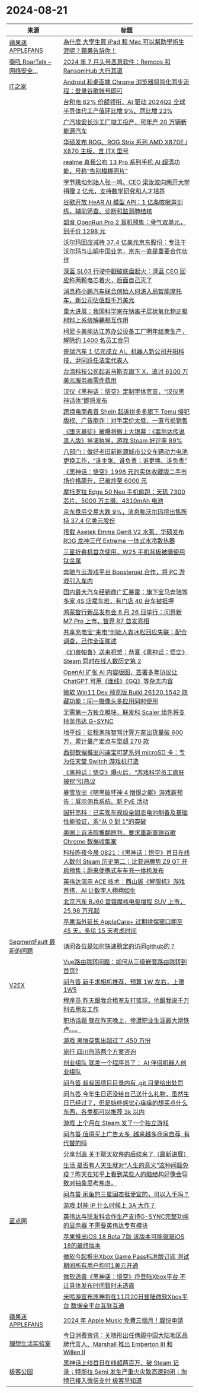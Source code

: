 ﻿# 2024-08-21

|来源|标题|
|---|---|
|[蘋果迷 APPLEFANS](https://applefans.today/feed/)|[為什麼 大學生買 iPad 和 Mac 可以幫助學術生涯呢？蘋果告訴你！](https://applefans.today/2024-08-why-college-students-need-mac-and-ipad/)|
|[嘶吼 RoarTalk – 网络安全...](http://www.4hou.com/feed/)|[2024 年 7 月头号恶意软件：Remcos 和 RansomHub 大行其道](https://www.4hou.com/posts/Zg86)|
|[IT之家](https://www.ithome.com/rss/)|[Android 和桌面端 Chrome 浏览器将简化同步流程：登录谷歌账号即可](https://www.ithome.com/0/790/020.htm)|
||[台积电 62% 份额领衔，AI 驱动 2024Q2 全球半导体代工产值环比增 9%、同比增 23%](https://www.ithome.com/0/790/018.htm)|
||[广汽埃安长沙工厂竣工投产，可年产 20 万辆新能源汽车](https://www.ithome.com/0/790/017.htm)|
||[华硕发布 ROG、ROG Strix 系列 AMD X870E / X870 主板，含 ITX 型号](https://www.ithome.com/0/790/016.htm)|
||[realme 真我公布 13 Pro 系列手机 AI 超清功能，号称“告别模糊照片”](https://www.ithome.com/0/790/015.htm)|
||[字节跳动创始人张一鸣、CEO 梁汝波向南开大学捐赠 2 亿元，支持数学研究和人才培养](https://www.ithome.com/0/790/010.htm)|
||[谷歌开放 HeAR AI 模型 API：1 亿条咳嗽声训练，辅助筛查、诊断和监测肺结核](https://www.ithome.com/0/790/009.htm)|
||[韶音 OpenRun Pro 2 耳机预售：骨气双单元，到手价 1298 元](https://www.ithome.com/0/790/008.htm)|
||[沃尔玛回应减持 37.4 亿美元京东股份：专注于沃尔玛与山姆中国业务，京东一直是重要合作伙伴](https://www.ithome.com/0/790/007.htm)|
||[深蓝 SL03 行驶中戳破底盘起火：深蓝 CEO 回应称两颗电芯着火，后面自己灭了](https://www.ithome.com/0/790/005.htm)|
||[消息称小鹏汽车联合创始人何涛入局智能摩托车，新公司估值超千万美元](https://www.ithome.com/0/790/004.htm)|
||[重大进展：我国科学家在钠离子层状氧化物正极材料上系统解耦相互作用](https://www.ithome.com/0/790/003.htm)|
||[柯尼卡美能达江苏办公设备工厂明年结束生产，解除约 1400 名员工合同](https://www.ithome.com/0/790/002.htm)|
||[奇瑞汽车 1 亿元成立 AI、机器人新公司开阳科技，尹同跃任法定代表人](https://www.ithome.com/0/790/001.htm)|
||[台湾科技公司起诉马斯克旗下 X，追讨 6100 万美元服务器零件费用](https://www.ithome.com/0/790/000.htm)|
||[汉仪《黑神话：悟空》定制字体官宣，“汉仪黑神话体”即将发布](https://www.ithome.com/0/789/999.htm)|
||[跨境电商希音 Shein 起诉拼多多旗下 Temu 侵犯版权、广告欺诈：对手定价太低，一直亏损销售](https://www.ithome.com/0/789/998.htm)|
||[《堕灭暴徒》被曝将搬上大银幕：《塞尔达传说真人版》导演执导，游戏 Steam 好评率 89%](https://www.ithome.com/0/789/996.htm)|
||[八部门：做好老旧新能源城市公交车辆动力电池更换工作，“谁主张、谁负责；谁更换、谁负责”](https://www.ithome.com/0/789/995.htm)|
||[《黑神话：悟空》1998 元的实体收藏版二手市场价格飙升，已被炒至 6000 元](https://www.ithome.com/0/789/994.htm)|
||[摩托罗拉 Edge 50 Neo 手机偷跑：天玑 7300 芯片、5000 万主摄、4310mAh 电池](https://www.ithome.com/0/789/993.htm)|
||[京东盘后交易大跌 9%，消息称沃尔玛将出售所持 37.4 亿美元股份](https://www.ithome.com/0/789/992.htm)|
||[搭载 Asetek Emma Gen8 V2 水泵，华硕发布 ROG 龙神三代 Extreme 一体式水冷散热器](https://www.ithome.com/0/789/991.htm)|
||[三星折叠机首次使用，W25 手机背板被曝使用钛金属](https://www.ithome.com/0/789/990.htm)|
||[奔驰与云游戏平台 Boosteroid 合作，将 PC 游戏引入车内](https://www.ithome.com/0/789/989.htm)|
||[国内最大汽车经销商广汇暴雷：旗下宝马奔驰等多家 4S 店提车难，有门店 40 台车被抵押](https://www.ithome.com/0/789/987.htm)|
||[鸿蒙智行新品发布会 8 月 26 日举行：问界新 M7 Pro 上市，智界 R7 首发亮相](https://www.ithome.com/0/789/986.htm)|
||[共享充电宝“来电”创始人袁冰松回应失联：配合调查，已作全面陈述](https://www.ithome.com/0/789/985.htm)|
||[《幻兽帕鲁》送来祝贺：恭喜《黑神话：悟空》Steam 同时在线人数历史第 2](https://www.ithome.com/0/789/984.htm)|
||[OpenAI 扩张 AI 内容版图，签署多年协议让 ChatGPT 可用《连线》《GQ》等杂志内容](https://www.ithome.com/0/789/983.htm)|
||[微软 Win11 Dev 预览版 Build 26120.1542 隐藏功能：同一摄像头多应用同时使用](https://www.ithome.com/0/789/981.htm)|
||[无需第一方独立模块，联发科 Scaler 组件将支持英伟达 G-SYNC](https://www.ithome.com/0/789/979.htm)|
||[地平线：征程家族智驾计算方案出货量破 600 万，累计量产定点车型超 270 款](https://www.ithome.com/0/789/978.htm)|
||[西部数据推出闪迪宝可梦系列 microSD 卡：专为任天堂 Switch 游戏机打造](https://www.ithome.com/0/789/976.htm)|
||[《黑神话：悟空》爆火后，“游戏科学员工疯狂被挖”引热议](https://www.ithome.com/0/789/974.htm)|
||[暴雪放出《暗黑破坏神 4 憎恨之躯》游戏新预告：展示佣兵系统、新 PvE 活动](https://www.ithome.com/0/789/973.htm)|
||[国轩高科：已实现车规级全固态电池制备及基础性能验证，系“从 0 到 1”的突破](https://www.ithome.com/0/789/971.htm)|
||[美国上诉法院推翻原判，要求重新审理谷歌 Chrome 数据收集案](https://www.ithome.com/0/789/970.htm)|
||[科技昨夜今晨 0821：《黑神话：悟空》首日在线人数创 Steam 历史第二；比亚迪腾势 Z9 GT 开启预售；蔚来便携式车车充一体机发布](https://www.ithome.com/0/789/969.htm)|
||[英伟达演示 ACE 技术：西山居《解限机》游戏首搭，AI 让数字人栩栩如生](https://www.ithome.com/0/789/968.htm)|
||[北京汽车 BJ60 雷霆魔核电驱增程 SUV 上市，25.98 万元起](https://www.ithome.com/0/789/967.htm)|
||[苹果海外延长 AppleCare+ 过期续保窗口期至 45 天，多给 15 天考虑时间](https://www.ithome.com/0/789/966.htm)|
|[SegmentFault 最新的问题](https://segmentfault.com/feeds/questions)|[请问各位是如何快速稳定的访问github的？](https://segmentfault.com/q/1010000045193624)|
||[Vue路由跳转问题：如何从三级嵌套路由跳转到首页?](https://segmentfault.com/q/1010000045193071)|
|[V2EX](https://www.v2ex.com/index.xml)|[ 问与答 新手求相机推荐，预算 1W 左右，上限 1W5](https://www.v2ex.com/t/1066622#reply22)|
||[ 程序员 昨天跟我合租室友打篮球，他跟我说千万别去用友工作](https://www.v2ex.com/t/1066620#reply15)|
||[ 职场话题 就在昨天晚上，惨遭职业生涯最大滑铁卢。。。](https://www.v2ex.com/t/1066618#reply76)|
||[ 游戏 黑悟空售出超过了 450 万份](https://www.v2ex.com/t/1066615#reply39)|
||[ 旅行 四川旅游两个方案咨询](https://www.v2ex.com/t/1066611#reply18)|
||[ 创业组队 就差一个程序员了： AI 伴侣机器人创业组队](https://www.v2ex.com/t/1066610#reply31)|
||[ 问与答 叔叔因项目目录内有 .git 目录给出处罚](https://www.v2ex.com/t/1066609#reply41)|
||[ 问与答 今年生日还没给自己送什么礼物，虽然生日已经过了，但是始终感觉心痒痒的想买点什么东西，各类都可以推荐 3k 以内](https://www.v2ex.com/t/1066608#reply30)|
||[ 游戏 上个月在 Steam 发了一个独立游戏](https://www.v2ex.com/t/1066606#reply14)|
||[ 问与答 值得买上广告太多, 越来越多商家自荐, 有代替的吗](https://www.v2ex.com/t/1066603#reply21)|
||[ 分享创造 关于聊天软件的后续来了（最新进展）](https://www.v2ex.com/t/1066598#reply28)|
||[ 生活 是否有人天生就对“人生的意义”这种问题免疫？昨天在知乎上看到某些人的脑结构好像会导致对抽象思考焦虑。](https://www.v2ex.com/t/1066597#reply31)|
||[ 问与答 闲鱼的三星固态挺便宜的，可以入手吗？](https://www.v2ex.com/t/1066596#reply25)|
||[ 游戏 封神 IP 什么时候上 3A 大作？](https://www.v2ex.com/t/1066595#reply37)|
|[蓝点网](https://www.landiannews.com/feed)|[英伟达与联发科合作生产支持G-SYNC完整功能的显示器 不需要英伟达专有模块](https://www.landiannews.com/archives/105528.html)|
||[苹果推出iOS 18 Beta 7版 该版本可能就是iOS 18的最终版本](https://www.landiannews.com/archives/105529.html)|
||[微软今起推出Xbox Game Pass标准版订阅 测试期间所有用户均可1美元开通](https://www.landiannews.com/archives/105525.html)|
||[微软透露《黑神话：悟空》将登陆Xbox平台 不过具体发布时间暂时未透露](https://www.landiannews.com/archives/105527.html)|
||[米哈游宣布原神将在11月20日登陆微软Xbox平台 数据全平台互联互通](https://www.landiannews.com/archives/105523.html)|
|[蘋果迷 APPLEFANS](https://applefans.today/feed/)|[2024 年 Apple Music 免費三個月！趕快申請](https://applefans.today/2024-8-apple-music-free-three-month/)|
|[理想生活实验室](http://www.toodaylab.com/feed)|[今日消费资讯：关晓彤出任倩碧中国大陆地区品牌代言人、Marshall 推出 Emberton III 和 Willen II](http://www.toodaylab.com/82999)|
|[极客公园](http://feeds.geekpark.net/)|[黑神话上线首日在线超两百万，破 Steam 记录；特斯拉 Semi 发生严重火灾致高速封闭；淘特已接入微信支付 极客早知道](http://www.geekpark.net/news/339471)|
